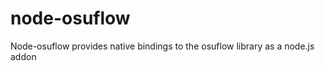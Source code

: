 node-osuflow
============

Node-osuflow provides native bindings to the osuflow library as a node.js addon
